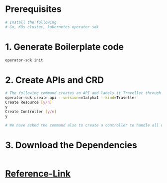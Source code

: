 # Prerequisites
```sh
# Install the following
# Go, K8s cluster, kubernetes operator sdk
```

# 1. Generate Boilerplate code
```sh
operator-sdk init
```

# 2. Create APIs and CRD
```sh
# The following command creates an API and labels it Traveller through the --kind option
operator-sdk create api --version=v1alpha1 --kind=Traveller
Create Resource [y/n]
y
Create Controller [y/n]
y

# We have asked the command also to create a controller to handle all operations corresponding to our kind. The file defining the controller is named traveller_controller.go.

```

# 3. Download the Dependencies
```sh
```

# [Reference-Link](https://developers.redhat.com/articles/2021/09/07/build-kubernetes-operator-six-steps#build_the_kubernetes_operator)